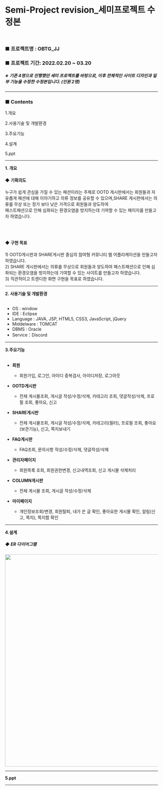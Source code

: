 # Semi-Project revision_세미프로젝트 수정본</br></br>

<h3>■ 프로젝트명 : OBTG_JJ </h3>
<h3>■ 프로젝트 기간: 2022.02.20 ~ 03.20 </h3>
<h5>※ 기존 4명으로 진행했던 세미 프로젝트를 바탕으로, 이후 전체적인 사이트 디자인과 일부 기능을 수정한 수정본입니다. (인원 2명)</h5>
<hr>
<h3> ■ Contents  </h3>
 
 
1.개요

2.사용기술 및 개발환경

3.주요기능

4.설계

5.ppt


<hr>
<b>1. 개요</b>
 <h4> ◆ 기획의도</h4>
 누구가 쉽게 관심을 가질 수 있는 패션이라는 주제로 
 OOTD 게시판에서는 회원들과 자유롭게 패션에 대해 이야기하고 의류 정보를 공유할 수 있으며,SHARE 게시판에서는 의류를 무상 또는 정가 보다 낮은 가격으로 회원들과 양도하여<Br>
 패스트패션으로 인해 심화되는 환경오염을 방지하는데 기여할 수 있는 페이지를 만들고자 하였습니다.
 
 <br><br>
 <h4> ◆ 구현 목표 </h4>
1) OOTD게시판과 SHARE게시판 중심의 참여형 커뮤니티 웹 어플리케이션을 만들고자 하였습니다. <br>
2) SHARE 게시판에서는 의류를 무상으로 회원들과 양도하여 패스트패션으로 인해 심화되는 환경오염을 방지하는데 기여할 수 있는 사이트를 만들고자 하였습니다. <br>
3) 직관적이고 트렌디한 화면 구현을 목표로 하였습니다.

<hr>
<b>2. 사용기술 및 개발환경 </b>
</br></br>

- OS : window
- IDE : Eclipse
- Language : JAVA, JSP, HTML5, CSS3, JavaScript, jQuery
- Middelware : TOMCAT
- DBMS : Oracle
- Service：Discord



<hr>
<b> 3.주요기능</b> 
</br></br>

- **회원**
    - 회원가입, 로그인, 아이디 중복검사, 아이디저장, 로그아웃
    
- **OOTD게시판**
    - 전체 게시물조회, 게시글 작성/수정/삭제, 카테고리 조회, 댓글작성/삭제, 프로필 조회, 좋아요, 신고
    
- **SHARE게시판**
    - 전체 게시물조회, 게시글 작성/수정/삭제, 카테고리(필터), 프로필 조회, 좋아요(보관기능), 신고, 쪽지보내기
    
- **FAQ게시판**
    - FAQ조회, 문의사항 작성/수정/삭제, 댓글작성/삭제
    
- **관리자페이지**
    - 회원목록 조회, 회원권한변경, 신고내역조회, 신고 게시물 삭제처리
    
- **COLUMN게시판**
    - 전체 게시물 조회, 게시글 작성/수정/삭제

- **마이페이지**
    - 개인정보조회/변경, 회원탈퇴, 내가 쓴 글 확인, 좋아요한 게시물 확인, 알림(신고, 쪽지), 쪽지함 확인



<hr>
<b> 4.설계</b>
 <h5> ◆ ER 다이어그램  </h5>
 <img src="https://user-images.githubusercontent.com/77500290/231704547-0f9a9ec4-f2d0-4537-adb3-69058814eb07.png" width="700"/>

<hr>
<b>5.ppt</b>
<hr>






